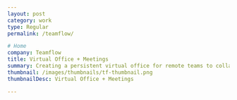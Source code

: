```yaml
---
layout: post
category: work
type: Regular
permalink: /teamflow/

# Home
company: Teamflow
title: Virtual Office + Meetings
summary: Creating a persistent virtual office for remote teams to collaborate.
thumbnail: /images/thumbnails/tf-thumbnail.png
thumbnailDesc: Virtual Office + Meetings

---
```


